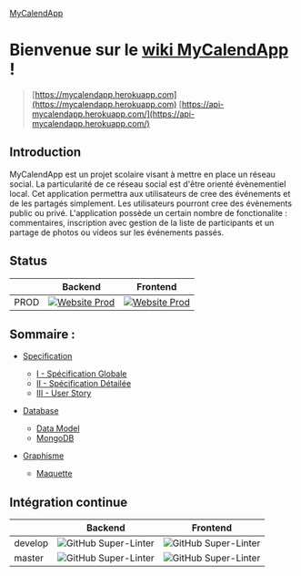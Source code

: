 [MyCalendApp](./README.md)

# Bienvenue sur le [wiki MyCalendApp](https://mycalendapp.github.io/Wiki/) !

> [https://mycalendapp.herokuapp.com](https://mycalendapp.herokuapp.com)
> [https://api-mycalendapp.herokuapp.com/](https://api-mycalendapp.herokuapp.com/)


## Introduction

MyCalendApp est un projet scolaire visant à mettre en place un réseau social. 
La particularité de ce réseau social est d'être orienté évènementiel local.
Cet application permettra aux utilisateurs de cree des événements et de les partagés simplement.
Les utilisateurs pourront cree des évènements public ou privé. 
L'application possède un certain nombre de fonctionalite : commentaires, inscription avec gestion de la liste de participants et un partage de photos ou videos sur les événements passés.


## Status

|          |      Backend      |  Frontend |
|----------|:-------------:|:------:|
|PROD|[![Website Prod](https://img.shields.io/website-up-down-green-red/http/api-mycalendapp.herokuapp.com/ping)](https://api-mycalendapp.herokuapp.com/ping)|[![Website Prod](https://img.shields.io/website-up-down-green-red/http/mycalendapp.herokuapp.com/)](https://mycalendapp.herokuapp.com)|


## Sommaire :

- [Specification](./specification/specification.md) 
    - [I - Spécification Globale](./specification/global.md)
    - [II - Spécification Détailée](./specification/detailed.md)
    - [III - User Story](./specification/user_stories.md)

- [Database](./database/database.md)
    - [Data Model](./database/model.md)
    - [MongoDB](./database/mongodb.md)
    
- [Graphisme](./graphisme/graphisme.md)
    - [Maquette](./graphisme/maquette.md)


## Intégration continue

|          |      Backend      |  Frontend |
|----------|:-------------:|:------:|
| develop | ![GitHub Super-Linter](https://github.com/MyCalendApp/backend/workflows/Continuous%20Integration/badge.svg?branch=develop)| ![GitHub Super-Linter](https://github.com/MyCalendApp/frontend/workflows/Continuous%20Integration/badge.svg?branch=develop) |
| master | ![GitHub Super-Linter](https://github.com/MyCalendApp/backend/workflows/Continuous%20Integration/badge.svg?branch=master)| ![GitHub Super-Linter](https://github.com/MyCalendApp/frontend/workflows/Continuous%20Integration/badge.svg?branch=master) |
